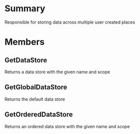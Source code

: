 # Summary
Responsible for storing data across multiple user created places

# Members

## GetDataStore
Returns a data store with the given name and scope

## GetGlobalDataStore
Returns the default data store

## GetOrderedDataStore
Returns an ordered data store with the given name and scope